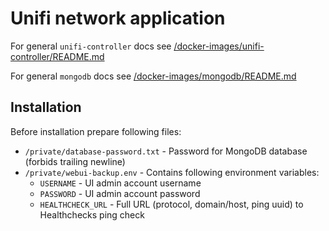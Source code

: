 # Unifi network application

For general `unifi-controller` docs see [/docker-images/unifi-controller/README.md](../../../docker-images/unifi-controller/README.md)

For general `mongodb` docs see [/docker-images/mongodb/README.md](../../../docker-images/mongodb/README.md)

## Installation

Before installation prepare following files:

- `/private/database-password.txt` - Password for MongoDB database (forbids trailing newline)
- `/private/webui-backup.env` - Contains following environment variables:
    - `USERNAME` - UI admin account username
    - `PASSWORD` - UI admin account password
    - `HEALTHCHECK_URL` - Full URL (protocol, domain/host, ping uuid) to Healthchecks ping check
